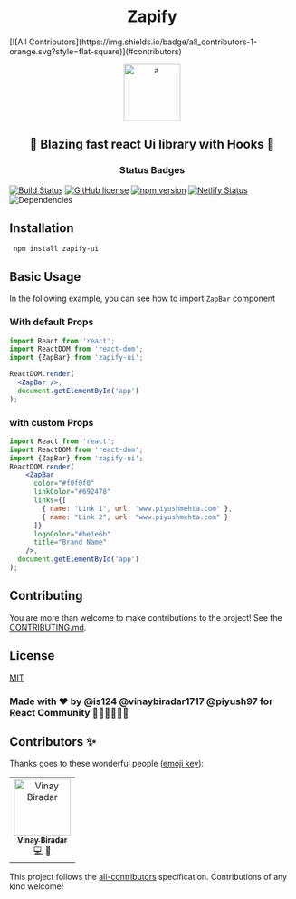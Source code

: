 <h1 align="center">Zapify</h1>
[![All Contributors](https://img.shields.io/badge/all_contributors-1-orange.svg?style=flat-square)](#contributors)
<p align="center"><img src="https://i.ibb.co/X23NHw6/a.png" height="100px" alt="a" border="0"></p>
<h2 align="center">🚀 Blazing fast react Ui library with Hooks 🚀</h2>

<h3 align="center">Status Badges</h3>

[![Build Status](https://travis-ci.org/zapify-ui/zapify.svg?branch=Staging)](https://travis-ci.org/zapify-ui/zapify)
[![GitHub license](https://img.shields.io/badge/license-MIT-blue.svg)](https://github.com/zapify-ui/zapify/blob/Staging/LICENSE) 
[![npm version](https://badge.fury.io/js/zapify-ui.svg)](https://badge.fury.io/js/zapify-ui)
[![Netlify Status](https://api.netlify.com/api/v1/badges/71ceb923-c95d-413d-9519-30c7931fc134/deploy-status)](https://app.netlify.com/sites/zapify/deploys)
![Dependencies](https://david-dm.org/zapify-ui/zapify.svg)
## Installation
``` npm install zapify-ui```

## Basic Usage
In the following example, you can see how to import ```ZapBar``` component
### With default Props

```jsx
import React from 'react';
import ReactDOM from 'react-dom';
import {ZapBar} from 'zapify-ui';

ReactDOM.render(
  <ZapBar />,
  document.getElementById('app')
);
```

### with custom Props

```jsx
import React from 'react';
import ReactDOM from 'react-dom';
import {ZapBar} from 'zapify-ui';
ReactDOM.render(
    <ZapBar
      color="#f0f0f0"
      linkColor="#692478"
      links={[
        { name: "Link 1", url: "www.piyushmehta.com" },
        { name: "Link 2", url: "www.piyushmehta.com" }
      ]}
      logoColor="#be1e6b"
      title="Brand Name"
    />,
  document.getElementById('app')
);
```

## Contributing
You are more than welcome to make contributions to the project! See the  [CONTRIBUTING.md](https://github.com/zapify-ui/zapify/blob/master/CONTRIBUTING.md).

## License
[MIT](http://opensource.org/licenses/MIT)

### Made with ❤️ by @is124 @vinaybiradar1717 @piyush97 for React Community 👨🏻‍💻👩🏻‍💻
## Contributors ✨

Thanks goes to these wonderful people ([emoji key](https://allcontributors.org/docs/en/emoji-key)):

<!-- ALL-CONTRIBUTORS-LIST:START - Do not remove or modify this section -->
<!-- prettier-ignore -->
<table>
  <tr>
    <td align="center"><a href="https://github.com/vinaybiradar1717"><img src="https://avatars2.githubusercontent.com/u/46494289?v=4" width="100px;" alt="Vinay Biradar"/><br /><sub><b>Vinay Biradar</b></sub></a><br /><a href="https://github.com/zapify-ui/zapify/commits?author=vinaybiradar1717" title="Code">💻</a> <a href="#design-vinaybiradar1717" title="Design">🎨</a></td>
  </tr>
</table>

<!-- ALL-CONTRIBUTORS-LIST:END -->

This project follows the [all-contributors](https://github.com/all-contributors/all-contributors) specification. Contributions of any kind welcome!